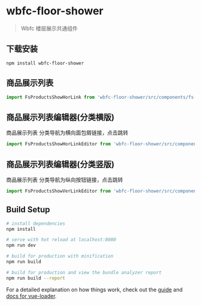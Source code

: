 # wbfc-floor-shower

> Wbfc 楼层展示共通组件

## 下载安装
```shell
npm install wbfc-floor-shower
```

## 商品展示列表
``` javascript
import FsProductsShowHorLink from 'wbfc-floor-shower/src/components/fs-products-show-hor-link/fs-products-show-hor-link';
```

## 商品展示列表编辑器(分类横版)
商品展示列表 分类导航为横向面包屑链接，点击跳转
``` javascript
import FsProductsShowHorLinkEditor from 'wbfc-floor-shower/src/components/fs-products-show-hor-link/fs-products-show-hor-link-tpl-editor';
```

## 商品展示列表编辑器(分类竖版)
商品展示列表 分类导航为纵向按钮链接，点击跳转
``` javascript
import FsProductsShowVerLinkEditor from 'wbfc-floor-shower/src/components/fs-products-show-hor-link/fs-products-show-ver-link-tpl-editor';
```

## Build Setup

``` bash
# install dependencies
npm install

# serve with hot reload at localhost:8080
npm run dev

# build for production with minification
npm run build

# build for production and view the bundle analyzer report
npm run build --report
```

For a detailed explanation on how things work, check out the [guide](http://vuejs-templates.github.io/webpack/) and [docs for vue-loader](http://vuejs.github.io/vue-loader).
